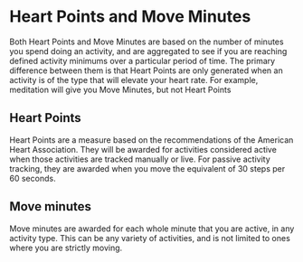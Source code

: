 # Heart Points and Move Minutes

Both Heart Points and Move Minutes are based on the number of minutes you spend doing an activity, and are aggregated to see if you are reaching defined activity minimums over a particular period of time. The primary difference between them is that Heart Points are only generated when an activity is of the type that will elevate your heart rate. For example, meditation will give you Move Minutes, but not Heart Points

## Heart Points

Heart Points are a measure based on the recommendations of the American Heart Association. They will be awarded for activities considered active when those activities are tracked manually or live. For passive activity tracking, they are awarded when you move the equivalent of 30 steps per 60 seconds.

## Move minutes

Move minutes are awarded for each whole minute that you are active, in any activity type. This can be any variety of activities, and is not limited to ones where you are strictly moving.
